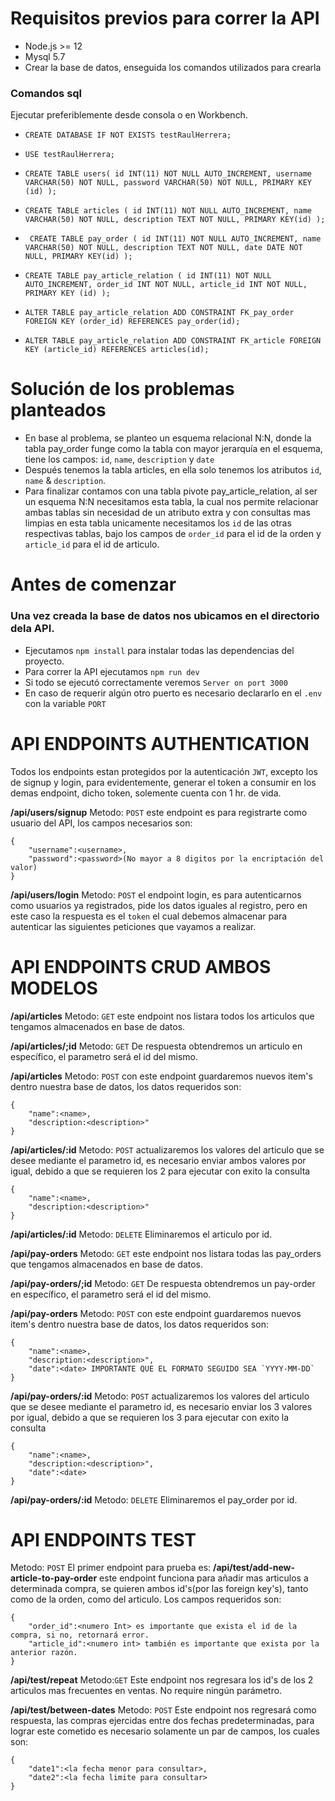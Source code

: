 # Requisitos previos para correr la API

  - Node.js >= 12
  - Mysql 5.7
  - Crear la base de datos, enseguida los comandos utilizados para crearla

### Comandos sql
Ejecutar preferiblemente desde consola o en Workbench.
* `CREATE DATABASE IF NOT EXISTS testRaulHerrera;`
* `USE testRaulHerrera;`
* `CREATE TABLE users(
    id INT(11) NOT NULL AUTO_INCREMENT,
    username VARCHAR(50) NOT NULL,
    password VARCHAR(50) NOT NULL,
    PRIMARY KEY (id)
);`
* `CREATE TABLE articles (
    id INT(11) NOT NULL AUTO_INCREMENT,
    name VARCHAR(50) NOT NULL,
    description TEXT NOT NULL,
    PRIMARY KEY(id)
);`

* `
CREATE TABLE pay_order (
    id INT(11) NOT NULL AUTO_INCREMENT,
    name VARCHAR(50) NOT NULL,
    description TEXT NOT NULL,
    date DATE NOT NULL,
    PRIMARY KEY(id)
);`

* `CREATE TABLE pay_article_relation (
        id INT(11) NOT NULL AUTO_INCREMENT,
        order_id INT NOT NULL,
        article_id INT NOT NULL,
        PRIMARY KEY (id)
);`

* `ALTER TABLE pay_article_relation
ADD CONSTRAINT FK_pay_order
FOREIGN KEY (order_id) REFERENCES pay_order(id);`

* `ALTER TABLE pay_article_relation
ADD CONSTRAINT FK_article
FOREIGN KEY (article_id) REFERENCES articles(id);`
 
# Solución de los problemas planteados

  - En base al problema, se planteo un esquema relacional N:N, donde la tabla pay_order funge como la tabla con mayor jerarquía en el esquema, tiene los campos: `id`, `name`, `description` y `date`
  - Después tenemos la tabla articles, en ella solo tenemos los atributos `id`, `name` & `description`.
  - Para finalizar contamos con una tabla pivote pay_article_relation, al ser un esquema N:N necesitamos esta tabla, la cual nos permite relacionar ambas tablas sin necesidad de un atributo extra y con consultas mas limpias en esta tabla unicamente necesitamos los `id` de las otras respectivas tablas, bajo los campos de `order_id` para el id de la orden y `article_id` para el id de articulo.

# Antes de comenzar
### Una vez creada la base de datos nos ubicamos en el directorio dela API.
  - Ejecutamos `npm install` para instalar todas las dependencias del proyecto.
  - Para correr la API ejecutamos `npm run dev`
  - Si todo se ejecutó correctamente veremos `Server on port 3000`
  - En caso de requerir algún otro puerto es necesario declararlo en el `.env` con la variable `PORT`


# API ENDPOINTS AUTHENTICATION
Todos los endpoints estan protegidos por la autenticación `JWT`, excepto los de signup y login, para evidentemente, generar el token a consumir en los demas endpoint, dicho token, solemente cuenta con 1 hr. de vida.

**/api/users/signup**
Metodo: `POST`
este endpoint es para registrarte como usuario del API, los campos necesarios son:
```
{
    "username":<username>,
    "password":<password>(No mayor a 8 digitos por la encriptación del valor)
}
```
**/api/users/login**
Metodo: `POST`
el endpoint login, es para autenticarnos como usuarios ya registrados, pide los datos iguales al registro, pero en este caso la respuesta es el `token` 
el cual debemos almacenar para autenticar las siguientes peticiones que vayamos a realizar.

# API ENDPOINTS CRUD AMBOS MODELOS
**/api/articles**
Metodo: `GET`
este endpoint nos listara todos los articulos que tengamos almacenados en base de datos.

**/api/articles/;id**
Metodo: `GET`
De respuesta obtendremos un articulo en específico, el parametro será el id del mismo.

**/api/articles**
Metodo: `POST`
con este endpoint guardaremos nuevos item's dentro nuestra base de datos, los datos requeridos son:
```
{
    "name":<name>,
    "description:<description>"
}
```

**/api/articles/:id**
Metodo: `POST`
actualizaremos los valores del articulo que se desee mediante el parametro id,
es necesario enviar ambos valores por igual, debido a que se requieren los 2 para ejecutar con exito la consulta
```
{
    "name":<name>,
    "description:<description>"
}
```

**/api/articles/:id**
Metodo: `DELETE`
Eliminaremos el articulo por id.



**/api/pay-orders**
Metodo: `GET`
este endpoint nos listara todas las pay_orders que tengamos almacenados en base de datos.

**/api/pay-orders/;id**
Metodo: `GET`
De respuesta obtendremos un pay-order en específico, el parametro será el id del mismo.

**/api/pay-orders**
Metodo: `POST`
con este endpoint guardaremos nuevos item's dentro nuestra base de datos, los datos requeridos son:
```
{
    "name":<name>,
    "description:<description>",
    "date":<date> IMPORTANTE QUE EL FORMATO SEGUIDO SEA `YYYY-MM-DD`
}
```

**/api/pay-orders/:id**
Metodo: `POST`
actualizaremos los valores del articulo que se desee mediante el parametro id,
es necesario enviar los 3 valores por igual, debido a que se requieren los 3 para ejecutar con exito la consulta
```
{
    "name":<name>,
    "description:<description>",
    "date":<date>
}
```

**/api/pay-orders/:id**
Metodo: `DELETE`
Eliminaremos el pay_order por id.


# API ENDPOINTS TEST
Metodo: `POST`
El primer endpoint para prueba es:
**/api/test/add-new-article-to-pay-order**
este endpoint funciona para añadir mas articulos a determinada compra, se quieren ambos id's(por las foreign key's), tanto como de la orden, como del articulo.
Los campos requeridos son:
```
{
    "order_id":<numero Int> es importante que exista el id de la compra, si no, retornará error.
    "article_id":<numero int> también es importante que exista por la anterior razón.
}
```
**/api/test/repeat**
Metodo:`GET`
Este endpoint nos regresara los id's de los 2 articulos mas frecuentes en ventas.
No require ningún parámetro.

**/api/test/between-dates**
Metodo: `POST`
Este endpoint nos regresará como respuesta, las compras ejercidas entre dos fechas predeterminadas, para lograr este cometido es necesario solamente un par de campos, los cuales son:
```
{
    "date1":<la fecha menor para consultar>,
    "date2":<la fecha limite para consultar>
}
```


